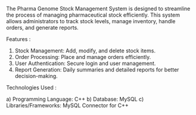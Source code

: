 The Pharma Genome Stock Management System is designed to streamline the process of managing pharmaceutical stock efficiently. This system allows administrators to track stock levels, manage inventory, handle orders, and generate reports.

Features :

1. Stock Management: Add, modify, and delete stock items.
2. Order Processing: Place and manage orders efficiently.
3. User Authentication: Secure login and user management.
4. Report Generation: Daily summaries and detailed reports for better decision-making.

Technologies Used :

a) Programming Language: C++
b) Database: MySQL
c) Libraries/Frameworks: MySQL Connector for C++

